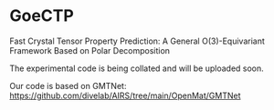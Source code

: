 # GoeCTP
Fast Crystal Tensor Property Prediction: A General O(3)-Equivariant Framework Based on Polar Decomposition

The experimental code is being collated and will be uploaded soon.

Our code is based on GMTNet: https://github.com/divelab/AIRS/tree/main/OpenMat/GMTNet
